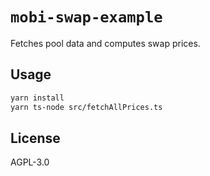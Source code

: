 # `mobi-swap-example`

Fetches pool data and computes swap prices.

## Usage

```bash
yarn install
yarn ts-node src/fetchAllPrices.ts
```

## License

AGPL-3.0
